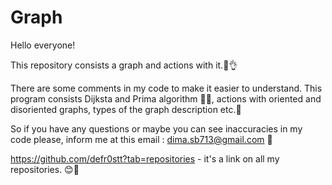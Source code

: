 # Graph

Hello everyone!

This repository consists a graph and actions with it.🧐👌

There are some comments in my code to make it easier to understand. This program consists Dijksta and Prima algorithm 🧮📝, actions with
oriented and disoriented graphs, types of the graph description etc.🎯

So if you have any questions or maybe you can see inaccuracies in my code please, inform me at this email : dima.sb713@gmail.com 📧

https://github.com/defr0stt?tab=repositories - it's a link on all my repositories. 😊👀
